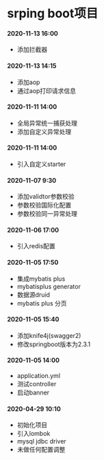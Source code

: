 # srping boot项目

#### 2020-11-13 16:00
- 添加拦截器

#### 2020-11-13 14:15
- 添加aop
- 通过aop打印请求信息

#### 2020-11-11 14:00
- 全局异常统一捕获处理
- 添加自定义异常处理

#### 2020-11-11 14:00
- 引入自定义starter

#### 2020-11-07 9:30
- 添加validtor参数校验
- 参数校验国际化配置
- 参数校验同一异常处理

#### 2020-11-06 17:00
- 引入redis配置

#### 2020-11-05 17:50
- 集成mybatis plus
- mybatisplus generator
- 数据源druid
- mybatis plus 分页

#### 2020-11-05 15:40
- 添加knife4j(swagger2)
- 修改springboot版本为2.3.1

#### 2020-11-05 14:00
- application.yml
- 测试controller
- 启动banner

#### 2020-04-29 10:10
- 初始化项目
- 引入lombok
- mysql jdbc driver
- 未做任何配置调整

